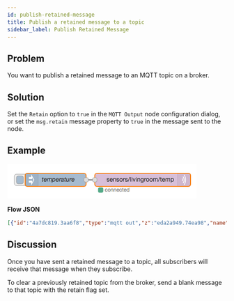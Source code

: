 ```yaml
---
id: publish-retained-message
title: Publish a retained message to a topic
sidebar_label: Publish Retained Message
---
```


## Problem

You want to publish a retained message to an MQTT topic on a broker.

## Solution

Set the `Retain` option to `true` in the <code class="node">MQTT Output</code> node
configuration dialog, or set the `msg.retain` message property to `true` in the
message sent to the node.

## Example

![](../assets/mqtt/publish-retained-message.png)

<b>Flow JSON</b>

```json
[{"id":"4a7dc819.3aa6f8","type":"mqtt out","z":"eda2a949.74ea98","name":"","topic":"sensors/livingroom/temp","qos":"","retain":"true","broker":"61de5090.0f5d9","x":430,"y":420,"wires":[]},{"id":"fb7b873.c391878","type":"inject","z":"eda2a949.74ea98","name":"temperature","topic":"","payload":"22","payloadType":"num","repeat":"","crontab":"","once":false,"x":230,"y":420,"wires":[["4a7dc819.3aa6f8"]]},{"id":"61de5090.0f5d9","type":"mqtt-broker","z":"","broker":"localhost","port":"1883","clientid":"","usetls":false,"compatmode":true,"keepalive":"60","cleansession":true,"willTopic":"","willQos":"0","willPayload":"","birthTopic":"","birthQos":"0","birthPayload":""}]
```

## Discussion

Once you have sent a retained message to a topic, all subscribers will receive
that message when they subscribe.

To clear a previously retained topic from the broker, send a blank message to
that topic with the retain flag set.
